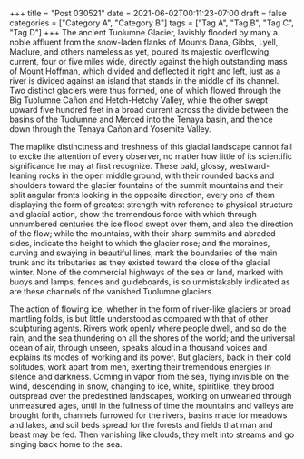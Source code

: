+++
title = "Post 030521"
date = 2021-06-02T00:11:23-07:00
draft = false
categories = ["Category A", "Category B"]
tags = ["Tag A", "Tag B", "Tag C", "Tag D"]
+++
The ancient Tuolumne Glacier, lavishly flooded by many a noble affluent from the snow-laden flanks of Mounts Dana, Gibbs, Lyell, Maclure, and others nameless as yet, poured its majestic overflowing current, four or five miles wide, directly against the high outstanding mass of Mount Hoffman, which divided and deflected it right and left, just as a river is divided against an island that stands in the middle of its channel. Two distinct glaciers were thus formed, one of which flowed through the Big Tuolumne Cañon and Hetch-Hetchy Valley, while the other swept upward five hundred feet in a broad current across the divide between the basins of the Tuolumne and Merced into the Tenaya basin, and thence down through the Tenaya Cañon and Yosemite Valley.

The maplike distinctness and freshness of this glacial landscape cannot fail to excite the attention of every observer, no matter how little of its scientific significance he may at first recognize. These bald, glossy, westward-leaning rocks in the open middle ground, with their rounded backs and shoulders toward the glacier fountains of the summit mountains and their split angular fronts looking in the opposite direction, every one of them displaying the form of greatest strength with reference to physical structure and glacial action, show the tremendous force with which through unnumbered centuries the ice flood swept over them, and also the direction of the flow; while the mountains, with their sharp summits and abraded sides, indicate the height to which the glacier rose; and the moraines, curving and swaying in beautiful lines, mark the boundaries of the main trunk and its tributaries as they existed toward the close of the glacial winter. None of the commercial highways of the sea or land, marked with buoys and lamps, fences and guideboards, is so unmistakably indicated as are these channels of the vanished Tuolumne glaciers.

The action of flowing ice, whether in the form of river-like glaciers or broad mantling folds, is but little understood as compared with that of other sculpturing agents. Rivers work openly where people dwell, and so do the rain, and the sea thundering on all the shores of the world; and the universal ocean of air, through unseen, speaks aloud in a thousand voices and explains its modes of working and its power. But glaciers, back in their cold solitudes, work apart from men, exerting their tremendous energies in silence and darkness. Coming in vapor from the sea, flying invisible on the wind, descending in snow, changing to ice, white, spiritlike, they brood outspread over the predestined landscapes, working on unwearied through unmeasured ages, until in the fullness of time the mountains and valleys are brought forth, channels furrowed for the rivers, basins made for meadows and lakes, and soil beds spread for the forests and fields that man and beast may be fed. Then vanishing like clouds, they melt into streams and go singing back home to the sea.
